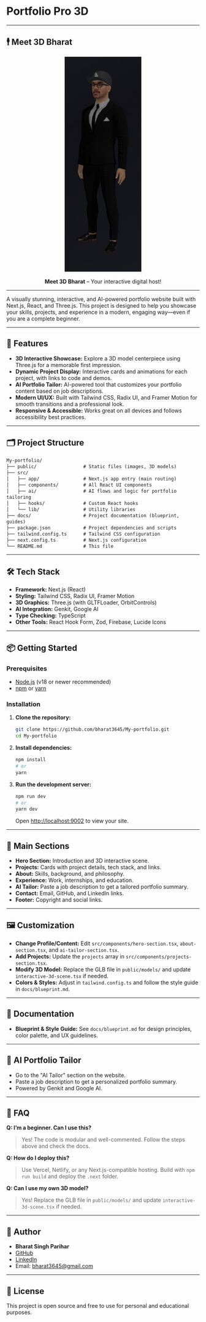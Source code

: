# Portfolio Pro 3D

---

## 🕴️ Meet 3D Bharat

<p align="center">
  <img src="/public/image.png" alt="Meet 3D Bharat" width="200"/>
</p>

<p align="center"><b>Meet 3D Bharat</b> – Your interactive digital host!</p>

---

A visually stunning, interactive, and AI-powered portfolio website built with Next.js, React, and Three.js. This project is designed to help you showcase your skills, projects, and experience in a modern, engaging way—even if you are a complete beginner.

---

## 🚀 Features

- **3D Interactive Showcase:** Explore a 3D model centerpiece using Three.js for a memorable first impression.
- **Dynamic Project Display:** Interactive cards and animations for each project, with links to code and demos.
- **AI Portfolio Tailor:** AI-powered tool that customizes your portfolio content based on job descriptions.
- **Modern UI/UX:** Built with Tailwind CSS, Radix UI, and Framer Motion for smooth transitions and a professional look.
- **Responsive & Accessible:** Works great on all devices and follows accessibility best practices.

---

## 🗂️ Project Structure

```
My-portfolio/
├── public/                 # Static files (images, 3D models)
├── src/
│   ├── app/                # Next.js app entry (main routing)
│   ├── components/         # All React UI components
│   ├── ai/                 # AI flows and logic for portfolio tailoring
│   ├── hooks/              # Custom React hooks
│   └── lib/                # Utility libraries
├── docs/                   # Project documentation (blueprint, guides)
├── package.json            # Project dependencies and scripts
├── tailwind.config.ts      # Tailwind CSS configuration
├── next.config.ts          # Next.js configuration
└── README.md               # This file
```

---

## 🛠️ Tech Stack

- **Framework:** Next.js (React)
- **Styling:** Tailwind CSS, Radix UI, Framer Motion
- **3D Graphics:** Three.js (with GLTFLoader, OrbitControls)
- **AI Integration:** Genkit, Google AI
- **Type Checking:** TypeScript
- **Other Tools:** React Hook Form, Zod, Firebase, Lucide Icons

---

## 📦 Getting Started

### Prerequisites
- [Node.js](https://nodejs.org/) (v18 or newer recommended)
- [npm](https://www.npmjs.com/) or [yarn](https://yarnpkg.com/)

### Installation

1. **Clone the repository:**
   ```bash
   git clone https://github.com/bharat3645/My-portfolio.git
   cd My-portfolio
   ```
2. **Install dependencies:**
   ```bash
   npm install
   # or
   yarn
   ```
3. **Run the development server:**
   ```bash
   npm run dev
   # or
   yarn dev
   ```
   Open [http://localhost:9002](http://localhost:9002) to view your site.

---

## 🧭 Main Sections

- **Hero Section:** Introduction and 3D interactive scene.
- **Projects:** Cards with project details, tech stack, and links.
- **About:** Skills, background, and philosophy.
- **Experience:** Work, internships, and education.
- **AI Tailor:** Paste a job description to get a tailored portfolio summary.
- **Contact:** Email, GitHub, and LinkedIn links.
- **Footer:** Copyright and social links.

---

## 🖼️ Customization

- **Change Profile/Content:** Edit `src/components/hero-section.tsx`, `about-section.tsx`, and `ai-tailor-section.tsx`.
- **Add Projects:** Update the `projects` array in `src/components/projects-section.tsx`.
- **Modify 3D Model:** Replace the GLB file in `public/models/` and update `interactive-3d-scene.tsx` if needed.
- **Colors & Styles:** Adjust in `tailwind.config.ts` and follow the style guide in `docs/blueprint.md`.

---

## 📄 Documentation

- **Blueprint & Style Guide:** See `docs/blueprint.md` for design principles, color palette, and UX guidelines.

---

## 🤖 AI Portfolio Tailor

- Go to the "AI Tailor" section on the website.
- Paste a job description to get a personalized portfolio summary.
- Powered by Genkit and Google AI.

---

## 🙋 FAQ

**Q: I’m a beginner. Can I use this?**
> Yes! The code is modular and well-commented. Follow the steps above and check the docs.

**Q: How do I deploy this?**
> Use Vercel, Netlify, or any Next.js-compatible hosting. Build with `npm run build` and deploy the `.next` folder.

**Q: Can I use my own 3D model?**
> Yes! Replace the GLB file in `public/models/` and update `interactive-3d-scene.tsx` if needed.

---

## 👤 Author

- **Bharat Singh Parihar**
- [GitHub](https://github.com/bharat3645)
- [LinkedIn](https://www.linkedin.com/in/bharat-singh-parihar/)
- Email: bharat3645@gmail.com

---

## 📢 License

This project is open source and free to use for personal and educational purposes.

